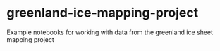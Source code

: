 # greenland-ice-mapping-project
Example notebooks for working with data from the greenland ice sheet mapping project
